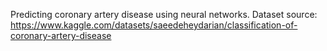 Predicting coronary artery disease using neural networks.
Dataset source: https://www.kaggle.com/datasets/saeedeheydarian/classification-of-coronary-artery-disease
